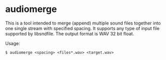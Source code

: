 # audiomerge
This is a tool intended to merge (append) multiple sound files together into one single stream with specified spacing.
It supports any type of input file supported by libsndfile. The output format is WAV 32 bit float.

Usage:
```
$ audiomerge <spacing> <files*.wav> <target.wav>
```
